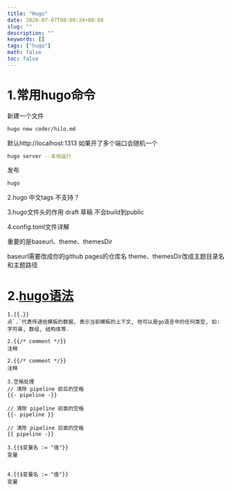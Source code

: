 ```yaml
---
title: "Hugo"
date: 2020-07-07T00:09:24+08:00
slug: ""
description: ""
keywords: []
tags: ["hugo"]
math: false
toc: false
---
```


# 1.常用hugo命令

新建一个文件
```sh
hugo new coder/hilo.md
```
默认http://localhost:1313
如果开了多个端口会随机一个
```sh
hugo server --本地运行 
```
发布
```sh
hugo
```

2.hugo 中文tags 不支持？

3.hugo文件头的作用
draft 草稿 不会build到public

4.config.toml文件详解

重要的是baseurl、theme、themesDir

baseurl需要改成你的github pages的仓库名
theme、themesDir改成主题目录名和主题路径

# 2.[hugo语法](https://hugo.aiaide.com/post/hugo%E6%A8%A1%E6%9D%BF%E7%9A%84%E5%9F%BA%E6%9C%AC%E8%AF%AD%E6%B3%95/)

    1.{{.}}
    点`.`代表传递给模板的数据, 表示当前模板的上下文, 他可以是go语言中的任何类型, 如: 字符串, 数组, 结构体等.

    2.{{/* comment */}}
    注释

    2.{{/* comment */}}
    注释

    3.空格处理
    // 清除 pipeline 前后的空格
    {{- pipeline -}}

    // 清除 pipeline 前面的空格
    {{- pipeline }}

    // 清除 pipeline 后面的空格
    {{ pipeline -}}

    3.{{$变量名 := "值"}}
    变量


    4.{{$变量名 := "值"}}
    变量

